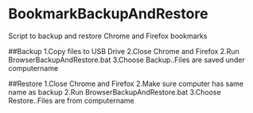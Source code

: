 # BookmarkBackupAndRestore
Script to backup and restore Chrome and Firefox bookmarks

##Backup
1.Copy files to USB Drive
2.Close Chrome and Firefox
2.Run BrowserBackupAndRestore.bat
3.Choose Backup..Files are saved under computername


##Restore
1.Close Chrome and Firefox
2.Make sure computer has same name as backup
2.Run BrowserBackupAndRestore.bat
3.Choose Restore..Files are from computername

